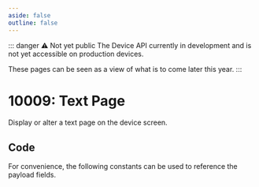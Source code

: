 ```yaml
---
aside: false
outline: false
---
```


<script setup>
import ProtocolBytes from '../../../components/ProtocolBytes.vue';
import SplitColumnView from '../../../components/SplitColumnView.vue';
import GenerateConsts from '../../../components/GenerateConsts.vue'
</script>

::: danger ⚠️ Not yet public
The Device API currently in development and is not yet accessible on production devices.

These pages can be seen as a view of what is to come later this year.
:::

# 10009: Text Page

Display or alter a text page on the device screen.

<SplitColumnView>
<template #left>

### Payload

| Field | Name       | Description                      | Type   | Example | Actual |
| ----- | ---------- | -------------------------------- | ------ | ------- | - |
| 3     | Page ID | | uintn  |   |  |
| 4     | Page Title | | ascii  |   |  |
| 5     | Status bar | Should the status bar be shown? | uint8  |   |  |
| 100-104 | Text lines | Lines of text to display on the screen | | |

</template>
<template #right>

### Example

Display a 3 line text page, with ID `200`, and a title "Page Title".

<ProtocolBytes
byteString="3 61 0 25 39 1 0 1 1 233 5 0 3 4 100 101 102 1 200 10 80 97 103 101 32 84 105 116 108 101 10 70 105 114 115 116 32 76 105 110 101 11 83 101 99 111 110 100 32 76 105 110 101 5 84 104 105 114 100 106 149"
:boldPositions="[3,20,31,42,54]"
:allowCollapse="false"
/>

Add a 4th line to the same page (ID 200), with the text `4th`.

<ProtocolBytes
byteString="3 22 0 25 39 1 0 1 1 200 2 0 3 103 1 200 3 52 116 104 245 201"
:boldPositions="[3,9,17]"
:allowCollapse="false"
/>

</template>
</SplitColumnView>

## Code

For convenience, the following constants can be used to reference the payload fields.

<GenerateConsts :prefix="'MD_DEVICE_TEXT_PAGE_'" :enumName="'MD_DEVICE_TEXT_PAGE'" :dataPath="'messages/10009/data'"/>
